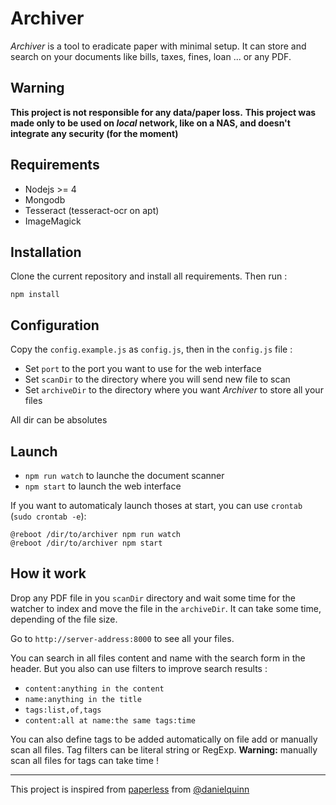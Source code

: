 # Archiver

*Archiver* is a tool to eradicate paper with minimal setup. It can store and search on your documents like bills, taxes, fines, loan ... or any PDF.

## Warning

**This project is not responsible for any data/paper loss.**
**This project was made only to be used on *local* network, like on a NAS, and doesn't integrate any security (for the moment)**


## Requirements
- Nodejs >= 4
- Mongodb
- Tesseract (tesseract-ocr on apt)
- ImageMagick

## Installation
Clone the current repository and install all requirements. Then run :

```
npm install
```

## Configuration

Copy the `config.example.js` as `config.js`, then in the `config.js` file :
- Set `port` to the port you want to use for the web interface
- Set `scanDir` to the directory where you will send new file to scan
- Set `archiveDir` to the directory where you want *Archiver* to store all your files

All dir can be absolutes

## Launch

- `npm run watch` to launche the document scanner
- `npm start` to launch the web interface

If you want to automaticaly launch thoses at start, you can use `crontab` (`sudo crontab -e`):
```
@reboot /dir/to/archiver npm run watch
@reboot /dir/to/archiver npm start
```

## How it work

Drop any PDF file in you `scanDir` directory and wait some time for the watcher to index and move the file in the `archiveDir`. It can take some time, depending of the file size.

Go to `http://server-address:8000` to see all your files.

You can search in all files content and name with the search form in the header. But you also can use filters to improve search results :
- `content:anything in the content`
- `name:anything in the title`
- `tags:list,of,tags`
- `content:all at name:the same tags:time`

You can also define tags to be added automatically on file add or manually scan all files. Tag filters can be literal string or RegExp.
**Warning:** manually scan all files for tags can take time !

* * *

This project is inspired from [paperless](https://github.com/danielquinn/paperless) from [@danielquinn](https://github.com/danielquinn)

